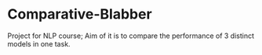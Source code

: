 # Comparative-Blabber

Project for NLP course; Aim of it is to compare the performance of 3 distinct models in one task.
